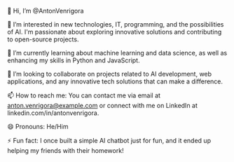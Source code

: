 👋 Hi, I’m @AntonVenrigora

👀 I’m interested in new technologies, IT, programming, and the possibilities of AI. I'm passionate about exploring innovative solutions and contributing to open-source projects.

🌱 I’m currently learning about machine learning and data science, as well as enhancing my skills in Python and JavaScript.

💞️ I’m looking to collaborate on projects related to AI development, web applications, and any innovative tech solutions that can make a difference.

📫 How to reach me: You can contact me via email at anton.venrigora@example.com or connect with me on LinkedIn at linkedin.com/in/antonvenrigora.

😄 Pronouns: He/Him

⚡ Fun fact: I once built a simple AI chatbot just for fun, and it ended up helping my friends with their homework!

<!---
AntonVenrigora/AntonVenrigora is a ✨ special ✨ repository because its `README.md` (this file) appears on your GitHub profile.
You can click the Preview link to take a look at your changes.
--->
